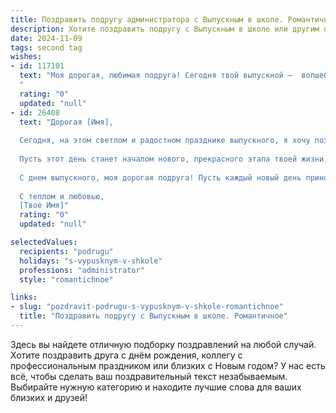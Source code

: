 ```yaml
---
title: Поздравить подругу администратора с Выпускным в школе. Романтичное
description: Хотите поздравить подругу с Выпускным в школе или другим праздником? Наш ИИ создаст незабываемое поздравление, а вы обязательно выделитесь среди других.  
date: 2024-11-09
tags: second tag
wishes:
- id: 117101
  text: "Моя дорогая, любимая подруга! Сегодня твой выпускной –  волшебный день,  начало новой, яркой главы в твоей жизни.  Пусть твой путь администратора будет полон вдохновения, успехов и признания, а каждый день  радует тебя, как сегодня.  Я желаю тебе  безграничного счастья,  огромной любви и исполнения всех самых сокровенных желаний.  Пусть все твои мечты сбываются, как в самых сказочных историях!  С праздником, моя прекрасная!
  "
  rating: "0"
  updated: "null"
- id: 26408
  text: "Дорогая [Имя],
  
  Сегодня, на этом светлом и радостном празднике выпускного, я хочу поздравить тебя с одним из самых важных моментов в твоей жизни. Как администратор, ты всегда проявляла не только профессионализм, но и огромное сердце, способное поддержать и вдохновить каждого.
  
  Пусть этот день станет началом нового, прекрасного этапа твоей жизни, где твои мечты обретут крылья, а твои усилия — заслуженное вознаграждение. Ты заслуживаешь всего самого лучшего, и я уверена, что ты сможешь достичь любых вершин.
  
  С днем выпускного, моя дорогая подруга! Пусть каждый новый день приносит тебе радость, успех и любовь, которую ты так щедро даришь окружающим. Оставайся такой же яркой, сильной и вдохновляющей!
  
  С теплом и любовью,
  [Твое Имя]"
  rating: "0"
  updated: "null"

selectedValues:
  recipients: "podrugu"
  holidays: "s-vypusknym-v-shkole"
  professions: "administrator"
  style: "romantichnoe"

links:
- slug: "pozdravit-podrugu-s-vypusknym-v-shkole-romantichnoe"
  title: "Поздравить подругу с Выпускным в школе. Романтичное"
---
```


Здесь вы найдете отличную подборку поздравлений на любой случай.
Хотите поздравить друга с днём рождения, коллегу с профессиональным праздником или близких с Новым годом? У нас есть всё, чтобы сделать ваш поздравительный текст незабываемым. Выбирайте нужную категорию и находите лучшие слова для ваших близких и друзей!

